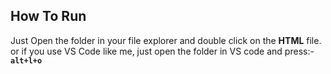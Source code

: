 ## How To Run
Just Open the folder in your file explorer and double click on the __HTML__ file.
or if you use VS Code like me, just open the folder in VS code and press:-  __`alt+l+o`__  